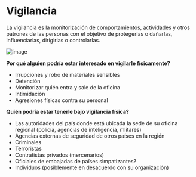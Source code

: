 [Title]: # (Vigilancia)
[Order]: # (11)

# Vigilancia

La vigilancia es la monitorización de comportamientos, actividades y otros patrones de las personas con el objetivo de protegerlas o dañarlas, influenciarlas, dirigirlas o controlarlas.

![image](surveillance1.png)

**Por qué alguien podría estar interesado en vigilarle físicamente?**

*   Irrupciones y robo de materiales sensibles
*   Detención
*   Monitorizar quién entra y sale de la oficina
*   Intimidación
*   Agresiones físicas contra su personal

**Quién podría estar tenerle bajo vigilancia física?**

*   Las autoridades del país donde está ubicada la sede de su oficina regional (policía, agencias de inteligencia, mlitares)
*   Agencias externas de seguridad de otros países en la región
*   Criminales
*   Terroristas
*   Contratistas privados (mercenarios)
*   Oficiales de embajadas de países simpatizantes?
*   Individuos (posiblemente en desacuerdo con su organización)